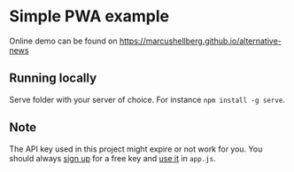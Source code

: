 # Simple PWA example 

Online demo can be found on https://marcushellberg.github.io/alternative-news

## Running locally

Serve folder with your server of choice. For instance `npm install -g serve`.

## Note

The API key used in this project might expire or not work for you. You should always [sign up](https://newsapi.org/) for a free key and [use it](https://github.com/marcushellberg/alternative-news/blob/master/app.js#L1) in `app.js`.

